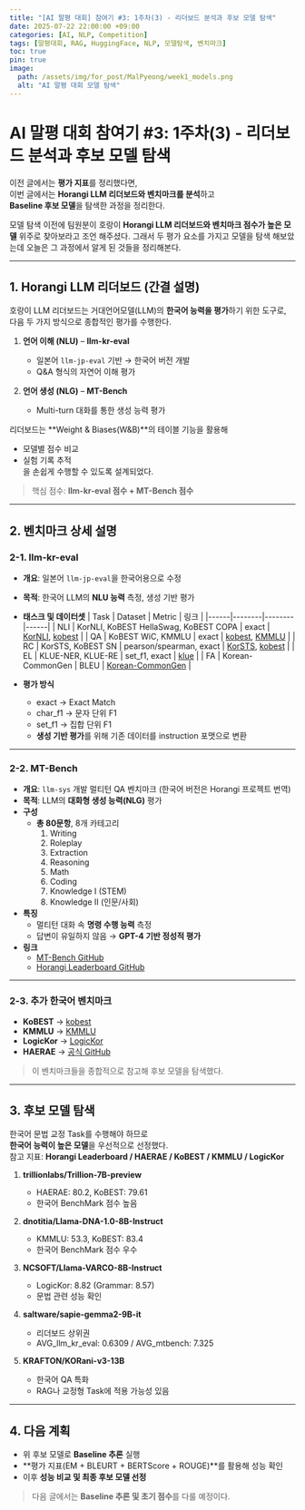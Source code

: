 ```yaml
---
title: "[AI 말평 대회] 참여기 #3: 1주차(3) - 리더보드 분석과 후보 모델 탐색"
date: 2025-07-22 22:00:00 +09:00
categories: [AI, NLP, Competition]
tags: [말평대회, RAG, HuggingFace, NLP, 모델탐색, 벤치마크]
toc: true
pin: true
image:
  path: /assets/img/for_post/MalPyeong/week1_models.png
  alt: "AI 말평 대회 모델 탐색"
---
```


# AI 말평 대회 참여기 #3: 1주차(3) - 리더보드 분석과 후보 모델 탐색

이전 글에서는 **평가 지표**를 정리했다면,  
이번 글에서는 **Horangi LLM 리더보드와 벤치마크를 분석**하고  
**Baseline 후보 모델**을 탐색한 과정을 정리한다.

모델 탐색 이전에 팀원분이 호랑이 **Horangi LLM 리더보드와 벤치마크 점수가 높은 모델** 위주로 찾아보라고 조언 해주셨다.
그래서 두 평가 요소를 가지고 모델을 탐색 해보았는데 오늘은 그 과정에서 알게 된 것들을 정리해본다.

---

## 1. Horangi LLM 리더보드 (간결 설명)

호랑이 LLM 리더보드는 거대언어모델(LLM)의 **한국어 능력을 평가**하기 위한 도구로,  
다음 두 가지 방식으로 종합적인 평가를 수행한다.

1. **언어 이해 (NLU)** – **llm-kr-eval**  
   - 일본어 `llm-jp-eval` 기반 → 한국어 버전 개발  
   - Q&A 형식의 자연어 이해 평가

2. **언어 생성 (NLG)** – **MT-Bench**  
   - Multi-turn 대화를 통한 생성 능력 평가

리더보드는 **Weight & Biases(W&B)**의 테이블 기능을 활용해  
- 모델별 점수 비교  
- 실험 기록 추적  
을 손쉽게 수행할 수 있도록 설계되었다.

> 핵심 점수: **llm-kr-eval 점수 + MT-Bench 점수**

---

## 2. 벤치마크 상세 설명

### 2-1. llm-kr-eval

- **개요**: 일본어 `llm-jp-eval`을 한국어용으로 수정  
- **목적**: 한국어 LLM의 **NLU 능력** 측정, 생성 기반 평가
- **태스크 및 데이터셋**
  | Task | Dataset | Metric | 링크 |
  |------|--------|--------|------|
  | NLI | KorNLI, KoBEST HellaSwag, KoBEST COPA | exact | [KorNLI](https://huggingface.co/datasets/kakaobrain/kornli), [kobest](https://huggingface.co/datasets/kobest) |
  | QA | KoBEST WiC, KMMLU | exact | [kobest](https://huggingface.co/datasets/kobest), [KMMLU](https://huggingface.co/datasets/jeanlee/kmmlu) |
  | RC | KorSTS, KoBEST SN | pearson/spearman, exact | [KorSTS](https://huggingface.co/datasets/kakaobrain/korsts), [kobest](https://huggingface.co/datasets/kobest) |
  | EL | KLUE-NER, KLUE-RE | set_f1, exact | [klue](https://huggingface.co/datasets/klue) |
  | FA | Korean-CommonGen | BLEU | [Korean-CommonGen](https://huggingface.co/datasets/kakaobrain/korean_commongen) |

- **평가 방식**
  - exact → Exact Match  
  - char_f1 → 문자 단위 F1  
  - set_f1 → 집합 단위 F1  
  - **생성 기반 평가**를 위해 기존 데이터를 instruction 포맷으로 변환

---

### 2-2. MT-Bench

- **개요**: `llm-sys` 개발 멀티턴 QA 벤치마크 (한국어 버전은 Horangi 프로젝트 번역)
- **목적**: LLM의 **대화형 생성 능력(NLG)** 평가
- **구성**
  - **총 80문항**, 8개 카테고리  
    1. Writing  
    2. Roleplay  
    3. Extraction  
    4. Reasoning  
    5. Math  
    6. Coding  
    7. Knowledge I (STEM)  
    8. Knowledge II (인문/사회)
- **특징**
  - 멀티턴 대화 속 **명령 수행 능력** 측정
  - 답변이 유일하지 않음 → **GPT-4 기반 정성적 평가**
- **링크**
  - [MT-Bench GitHub](https://github.com/lm-sys/FastChat)  
  - [Horangi Leaderboard GitHub](https://github.com/wandb/llm-leaderboard/tree/korean)

---

### 2-3. 추가 한국어 벤치마크

- **KoBEST** → [kobest](https://huggingface.co/datasets/kobest)  
- **KMMLU** → [KMMLU](https://huggingface.co/datasets/jeanlee/kmmlu)  
- **LogicKor** → [LogicKor](https://huggingface.co/datasets/tony9402/logic-kor)  
- **HAERAE** → [공식 GitHub](https://github.com/HAERAE-HUB/HAERAE-Benchmark)  

> 이 벤치마크들을 종합적으로 참고해 후보 모델을 탐색했다.

---

## 3. 후보 모델 탐색

한국어 문법 교정 Task를 수행해야 하므로  
**한국어 능력이 높은 모델**을 우선적으로 선정했다.  
참고 지표: **Horangi Leaderboard / HAERAE / KoBEST / KMMLU / LogicKor**

1. **trillionlabs/Trillion-7B-preview**  
   - HAERAE: 80.2, KoBEST: 79.61  
   - 한국어 BenchMark 점수 높음

2. **dnotitia/Llama-DNA-1.0-8B-Instruct**  
   - KMMLU: 53.3, KoBEST: 83.4  
   - 한국어 BenchMark 점수 우수

3. **NCSOFT/Llama-VARCO-8B-Instruct**  
   - LogicKor: 8.82 (Grammar: 8.57)  
   - 문법 관련 성능 확인

4. **saltware/sapie-gemma2-9B-it**  
   - 리더보드 상위권  
   - AVG_llm_kr_eval: 0.6309 / AVG_mtbench: 7.325

5. **KRAFTON/KORani-v3-13B**  
   - 한국어 QA 특화  
   - RAG나 교정형 Task에 적용 가능성 있음

---

## 4. 다음 계획

- 위 후보 모델로 **Baseline 추론** 실행
- **평가 지표(EM + BLEURT + BERTScore + ROUGE)**를 활용해 성능 확인
- 이후 **성능 비교 및 최종 후보 모델 선정**

> 다음 글에서는 **Baseline 추론 및 초기 점수**를 다룰 예정이다.

